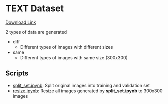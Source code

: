 # TEXT Dataset

[Download Link](https://onedrive.live.com/?cid=7a78fd2cb5d891d5&id=7A78FD2CB5D891D5%21161693&authkey=!AA9KfAHhhpZUExY)

2 types of data are generated

- diff
  - Different types of images with different sizes
- same
  - Different types of images with same size (300x300)

## Scripts

- [split_set.ipynb](./split_set.ipynb): Split original images into training and validation set
- [resize.ipynb](./resize.ipynb): Resize all images generated by **split_set.ipynb** to 300x300 images




